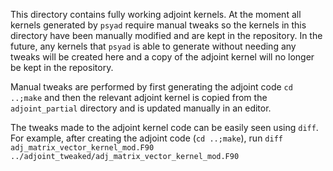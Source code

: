 <!--
BSD 3-Clause License

Copyright (c) 2023-2024, Science and Technology Facilities Council.
All rights reserved.

Redistribution and use in source and binary forms, with or without
modification, are permitted provided that the following conditions are met:

* Redistributions of source code must retain the above copyright notice, this
  list of conditions and the following disclaimer.

* Redistributions in binary form must reproduce the above copyright notice,
  this list of conditions and the following disclaimer in the documentation
  and/or other materials provided with the distribution.

* Neither the name of the copyright holder nor the names of its
  contributors may be used to endorse or promote products derived from
  this software without specific prior written permission.

THIS SOFTWARE IS PROVIDED BY THE COPYRIGHT HOLDERS AND CONTRIBUTORS
"AS IS" AND ANY EXPRESS OR IMPLIED WARRANTIES, INCLUDING, BUT NOT
LIMITED TO, THE IMPLIED WARRANTIES OF MERCHANTABILITY AND FITNESS
FOR A PARTICULAR PURPOSE ARE DISCLAIMED. IN NO EVENT SHALL THE
COPYRIGHT HOLDER OR CONTRIBUTORS BE LIABLE FOR ANY DIRECT, INDIRECT,
INCIDENTAL, SPECIAL, EXEMPLARY, OR CONSEQUENTIAL DAMAGES (INCLUDING,
BUT NOT LIMITED TO, PROCUREMENT OF SUBSTITUTE GOODS OR SERVICES;
LOSS OF USE, DATA, OR PROFITS; OR BUSINESS INTERRUPTION) HOWEVER
CAUSED AND ON ANY THEORY OF LIABILITY, WHETHER IN CONTRACT, STRICT
LIABILITY, OR TORT (INCLUDING NEGLIGENCE OR OTHERWISE) ARISING IN
ANY WAY OUT OF THE USE OF THIS SOFTWARE, EVEN IF ADVISED OF THE
POSSIBILITY OF SUCH DAMAGE.

Authors: R. W. Ford and A. R. Porter, STFC Daresbury Lab
-->

This directory contains fully working adjoint kernels. At the moment
all kernels generated by `psyad` require manual tweaks so the kernels
in this directory have been manually modified and are kept in the
repository. In the future, any kernels that `psyad` is able to
generate without needing any tweaks will be created here and a copy of
the adjoint kernel will no longer be kept in the repository.

Manual tweaks are performed by first generating the adjoint code `cd
..;make` and then the relevant adjoint kernel is copied from the
`adjoint_partial` directory and is updated manually in an editor.

The tweaks made to the adjoint kernel code can be easily seen using
`diff`. For example, after creating the adjoint code (`cd ..;make`),
run `diff adj_matrix_vector_kernel_mod.F90
../adjoint_tweaked/adj_matrix_vector_kernel_mod.F90`
